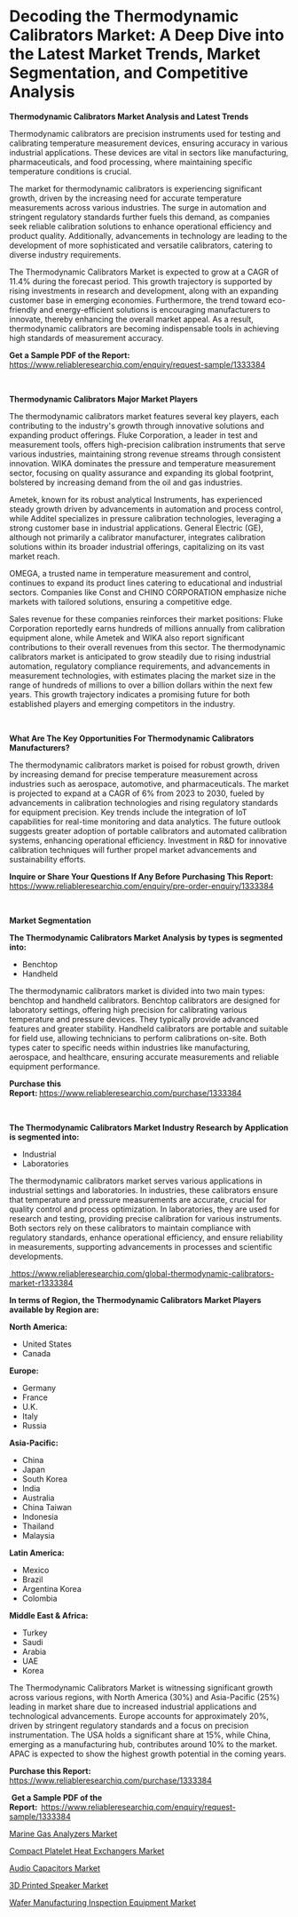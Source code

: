 <p><h1>Decoding the Thermodynamic Calibrators Market: A Deep Dive into the Latest Market Trends, Market Segmentation, and Competitive Analysis</h1></p><p><strong>Thermodynamic Calibrators Market Analysis and Latest Trends</strong></p>
<p><p>Thermodynamic calibrators are precision instruments used for testing and calibrating temperature measurement devices, ensuring accuracy in various industrial applications. These devices are vital in sectors like manufacturing, pharmaceuticals, and food processing, where maintaining specific temperature conditions is crucial.</p><p>The market for thermodynamic calibrators is experiencing significant growth, driven by the increasing need for accurate temperature measurements across various industries. The surge in automation and stringent regulatory standards further fuels this demand, as companies seek reliable calibration solutions to enhance operational efficiency and product quality. Additionally, advancements in technology are leading to the development of more sophisticated and versatile calibrators, catering to diverse industry requirements.</p><p>The Thermodynamic Calibrators Market is expected to grow at a CAGR of 11.4% during the forecast period. This growth trajectory is supported by rising investments in research and development, along with an expanding customer base in emerging economies. Furthermore, the trend toward eco-friendly and energy-efficient solutions is encouraging manufacturers to innovate, thereby enhancing the overall market appeal. As a result, thermodynamic calibrators are becoming indispensable tools in achieving high standards of measurement accuracy.</p></p>
<p><strong>Get a Sample PDF of the Report:&nbsp;</strong> <a href="https://www.reliableresearchiq.com/enquiry/request-sample/1333384?utm_campaign=1141&utm_medium=2&utm_source=Github&utm_content=ia&utm_term=01102024&utm_id=thermodynamic-calibrators">https://www.reliableresearchiq.com/enquiry/request-sample/1333384</a></p>
<p>&nbsp;</p>
<p><strong>Thermodynamic Calibrators Major Market Players</strong></p>
<p><p>The thermodynamic calibrators market features several key players, each contributing to the industry's growth through innovative solutions and expanding product offerings. Fluke Corporation, a leader in test and measurement tools, offers high-precision calibration instruments that serve various industries, maintaining strong revenue streams through consistent innovation. WIKA dominates the pressure and temperature measurement sector, focusing on quality assurance and expanding its global footprint, bolstered by increasing demand from the oil and gas industries.</p><p>Ametek, known for its robust analytical Instruments, has experienced steady growth driven by advancements in automation and process control, while Additel specializes in pressure calibration technologies, leveraging a strong customer base in industrial applications. General Electric (GE), although not primarily a calibrator manufacturer, integrates calibration solutions within its broader industrial offerings, capitalizing on its vast market reach.</p><p>OMEGA, a trusted name in temperature measurement and control, continues to expand its product lines catering to educational and industrial sectors. Companies like Const and CHINO CORPORATION emphasize niche markets with tailored solutions, ensuring a competitive edge.</p><p>Sales revenue for these companies reinforces their market positions: Fluke Corporation reportedly earns hundreds of millions annually from calibration equipment alone, while Ametek and WIKA also report significant contributions to their overall revenues from this sector. The thermodynamic calibrators market is anticipated to grow steadily due to rising industrial automation, regulatory compliance requirements, and advancements in measurement technologies, with estimates placing the market size in the range of hundreds of millions to over a billion dollars within the next few years. This growth trajectory indicates a promising future for both established players and emerging competitors in the industry.</p></p>
<p>&nbsp;</p>
<p><strong>What Are The Key Opportunities For Thermodynamic Calibrators Manufacturers?</strong></p>
<p><p>The thermodynamic calibrators market is poised for robust growth, driven by increasing demand for precise temperature measurement across industries such as aerospace, automotive, and pharmaceuticals. The market is projected to expand at a CAGR of 6% from 2023 to 2030, fueled by advancements in calibration technologies and rising regulatory standards for equipment precision. Key trends include the integration of IoT capabilities for real-time monitoring and data analytics. The future outlook suggests greater adoption of portable calibrators and automated calibration systems, enhancing operational efficiency. Investment in R&D for innovative calibration techniques will further propel market advancements and sustainability efforts.</p></p>
<p><strong>Inquire or Share Your Questions If Any Before Purchasing This Report:</strong> <a href="https://www.reliableresearchiq.com/enquiry/pre-order-enquiry/1333384?utm_campaign=1141&utm_medium=2&utm_source=Github&utm_content=ia&utm_term=01102024&utm_id=thermodynamic-calibrators">https://www.reliableresearchiq.com/enquiry/pre-order-enquiry/1333384</a></p>
<p>&nbsp;</p>
<p><strong>Market Segmentation</strong></p>
<p><strong>The Thermodynamic Calibrators Market Analysis by types is segmented into:</strong></p>
<p><ul><li>Benchtop</li><li>Handheld</li></ul></p>
<p><p>The thermodynamic calibrators market is divided into two main types: benchtop and handheld calibrators. Benchtop calibrators are designed for laboratory settings, offering high precision for calibrating various temperature and pressure devices. They typically provide advanced features and greater stability. Handheld calibrators are portable and suitable for field use, allowing technicians to perform calibrations on-site. Both types cater to specific needs within industries like manufacturing, aerospace, and healthcare, ensuring accurate measurements and reliable equipment performance.</p></p>
<p><strong>Purchase this Report:&nbsp;</strong><a href="https://www.reliableresearchiq.com/purchase/1333384?utm_campaign=1141&utm_medium=2&utm_source=Github&utm_content=ia&utm_term=01102024&utm_id=thermodynamic-calibrators">https://www.reliableresearchiq.com/purchase/1333384</a></p>
<p>&nbsp;</p>
<p><strong>The Thermodynamic Calibrators Market Industry Research by Application is segmented into:</strong></p>
<p><ul><li>Industrial</li><li>Laboratories</li></ul></p>
<p><p>The thermodynamic calibrators market serves various applications in industrial settings and laboratories. In industries, these calibrators ensure that temperature and pressure measurements are accurate, crucial for quality control and process optimization. In laboratories, they are used for research and testing, providing precise calibration for various instruments. Both sectors rely on these calibrators to maintain compliance with regulatory standards, enhance operational efficiency, and ensure reliability in measurements, supporting advancements in processes and scientific developments.</p></p>
<p><a href="https://www.reliableresearchiq.com/global-thermodynamic-calibrators-market-r1333384?utm_campaign=1141&utm_medium=2&utm_source=Github&utm_content=ia&utm_term=01102024&utm_id=thermodynamic-calibrators">&nbsp;https://www.reliableresearchiq.com/global-thermodynamic-calibrators-market-r1333384</a></p>
<p><strong>In terms of Region, the Thermodynamic Calibrators Market Players available by Region are:</strong></p>
<p>
    <p> <strong> North America: </strong>
        <ul>
            <li>United States</li>
            <li>Canada</li>
        </ul>
        </p> 
    <p> <strong> Europe: </strong>
        <ul>
            <li>Germany</li>
            <li>France</li>
            <li>U.K.</li>
            <li>Italy</li>
            <li>Russia</li>
        </ul>
        </p> 
    <p> <strong> Asia-Pacific: </strong>
        <ul>
            <li>China</li>
            <li>Japan</li>
            <li>South Korea</li>
            <li>India</li>
            <li>Australia</li>
            <li>China Taiwan</li>
            <li>Indonesia</li>
            <li>Thailand</li>
            <li>Malaysia</li>
        </ul>
        </p> 
    <p> <strong> Latin America: </strong>
        <ul>
            <li>Mexico</li>
            <li>Brazil</li>
            <li>Argentina Korea</li>
            <li>Colombia</li>
        </ul>
        </p> 
    <p> <strong> Middle East & Africa: </strong>
        <ul>
            <li>Turkey</li>
            <li>Saudi</li>
            <li>Arabia</li>
            <li>UAE</li>
            <li>Korea</li>
        </ul>
    </p>
    </p>
<p><p>The Thermodynamic Calibrators Market is witnessing significant growth across various regions, with North America (30%) and Asia-Pacific (25%) leading in market share due to increased industrial applications and technological advancements. Europe accounts for approximately 20%, driven by stringent regulatory standards and a focus on precision instrumentation. The USA holds a significant share at 15%, while China, emerging as a manufacturing hub, contributes around 10% to the market. APAC is expected to show the highest growth potential in the coming years.</p></p>
<p><strong>Purchase this Report: </strong><a href="https://www.reliableresearchiq.com/purchase/1333384?utm_campaign=1141&utm_medium=2&utm_source=Github&utm_content=ia&utm_term=01102024&utm_id=thermodynamic-calibrators">https://www.reliableresearchiq.com/purchase/1333384</a></p>
<p>&nbsp;<strong>Get a Sample PDF of the Report:&nbsp;&nbsp;</strong><a href="https://www.reliableresearchiq.com/enquiry/request-sample/1333384?utm_campaign=1141&utm_medium=2&utm_source=Github&utm_content=ia&utm_term=01102024&utm_id=thermodynamic-calibrators">https://www.reliableresearchiq.com/enquiry/request-sample/1333384</a></p>
<p><strong></strong></p>
<p><p><a href="https://github.com/ArnisaBaku06/Market-Research-Report-List-1/blob/main/marine-gas-analyzers-market.md?utm_campaign=1141&utm_medium=2&utm_source=Github&utm_content=ia&utm_term=01102024&utm_id=thermodynamic-calibrators">Marine Gas Analyzers Market</a></p><p><a href="https://github.com/CarolLPettway/Market-Research-Report-List-1/blob/main/compact-platelet-heat-exchangers-market.md?utm_campaign=1141&utm_medium=2&utm_source=Github&utm_content=ia&utm_term=01102024&utm_id=thermodynamic-calibrators">Compact Platelet Heat Exchangers Market</a></p><p><a href="https://www.linkedin.com/pulse/audio-capacitors-market-transformation-growth-forecasts-driving-dtj1c?utm_campaign=1141&utm_medium=2&utm_source=Github&utm_content=ia&utm_term=01102024&utm_id=thermodynamic-calibrators">Audio Capacitors Market</a></p><p><a href="https://www.linkedin.com/pulse/unlocking-growth-potential-strategic-analysis-3d-printed-speaker-cjjvc?utm_campaign=1141&utm_medium=2&utm_source=Github&utm_content=ia&utm_term=01102024&utm_id=thermodynamic-calibrators">3D Printed Speaker Market</a></p><p><a href="https://issuu.com/reportprime-2/docs/wafer-manufacturing-inspection-equi_08337fb98bb9a1?utm_campaign=1141&utm_medium=2&utm_source=Github&utm_content=ia&utm_term=01102024&utm_id=thermodynamic-calibrators">Wafer Manufacturing Inspection Equipment Market</a></p></p>